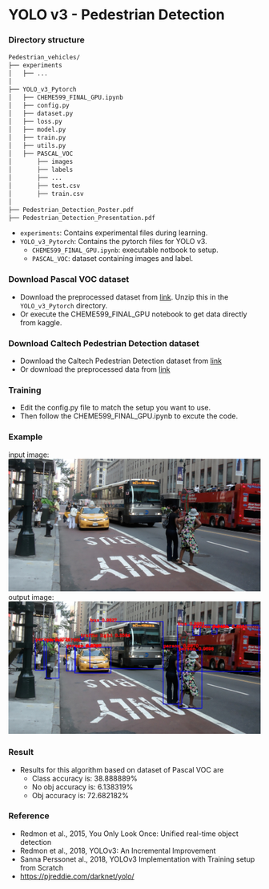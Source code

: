 # YOLO v3 - Pedestrian Detection

### Directory structure

```
Pedestrian_vehicles/
├── experiments
│   ├── ...
│
├── YOLO_v3_Pytorch
│   ├── CHEME599_FINAL_GPU.ipynb
│   ├── config.py
│   ├── dataset.py
│   ├── loss.py
│   ├── model.py
│   ├── train.py
│   ├── utils.py
│   ├── PASCAL_VOC
│       ├── images
│       ├── labels
│       ├── ...
│       ├── test.csv
│       ├── train.csv
│       
├── Pedestrian_Detection_Poster.pdf
├── Pedestrian_Detection_Presentation.pdf
```

- `experiments`: Contains experimental files during learning. 
- `YOLO_v3_Pytorch`: Contains the pytorch files for YOLO v3. 
  - `CHEME599_FINAL_GPU.ipynb`: executable notbook to setup. 
  - `PASCAL_VOC`: dataset containing images and label. 

### Download Pascal VOC dataset
- Download the preprocessed dataset from [link](https://www.kaggle.com/aladdinpersson/pascal-voc-dataset-used-in-yolov3-video). Unzip this in the `YOLO_v3_Pytorch` directory.
- Or execute the CHEME599_FINAL_GPU notebook to get data directly from kaggle. 

### Download Caltech Pedestrian Detection dataset
- Download the Caltech Pedestrian Detection dataset from [link](http://www.vision.caltech.edu/Image_Datasets/CaltechPedestrians/)
- Or download the preprocessed data from [link](https://github.com/jennyrrrrr/caltech-pedestrian-dataset-to-yolo-format-converter)

### Training
- Edit the config.py file to match the setup you want to use. 
- Then follow the CHEME599_FINAL_GPU.ipynb to excute the code. 

### Example
input image:
![street](img/street.jpg)
output image:
![street_out](img/street_out.jpeg)

### Result
- Results for this algorithm based on dataset of Pascal VOC are 
  - Class accuracy is: 38.888889%
  - No obj accuracy is: 6.138319%
  - Obj accuracy is: 72.682182%

### Reference
- Redmon et al., 2015, You Only Look Once: Unified real-time object detection
- Redmon et al., 2018, YOLOv3: An Incremental Improvement
- Sanna Perssonet al., 2018, YOLOv3 Implementation with Training setup from Scratch
- https://pjreddie.com/darknet/yolo/
